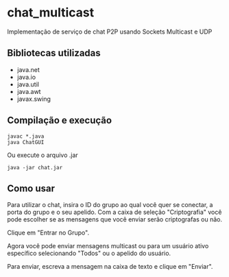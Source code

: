 # chat_multicast
Implementação de serviço de chat P2P usando Sockets Multicast e UDP

## Bibliotecas utilizadas
  - java.net
  - java.io
  - java.util
  - java.awt
  - javax.swing

## Compilação e execução
```
javac *.java
java ChatGUI
```
Ou execute o arquivo .jar
```
java -jar chat.jar
```

## Como usar
Para utilizar o chat, insira o ID do grupo ao qual você quer se conectar, 
a porta do grupo e o seu apelido. Com a caixa de seleção "Criptografia" você pode escolher se as mensagens que você enviar serão criptografas ou não.

Clique em "Entrar no Grupo".

Agora você pode enviar mensagens multicast ou para um usuário ativo específico selecionando "Todos" ou o apelido do usuário.

Para enviar, escreva a mensagem na caixa de texto e clique em "Enviar".
